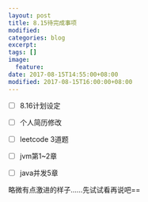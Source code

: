 ```yaml
---
layout: post
title: 8.15待完成事项
modified:
categories: blog
excerpt:
tags: []
image:
  feature:
date: 2017-08-15T14:55:00+08:00
modified: 2017-08-15T16:00:00+08:00
---
```


- [ ] 8.16计划设定
- [ ] 个人简历修改
- [ ] leetcode 3道题
- [ ] jvm第1~2章
- [ ] java并发5章




略微有点激进的样子……先试试看再说吧==